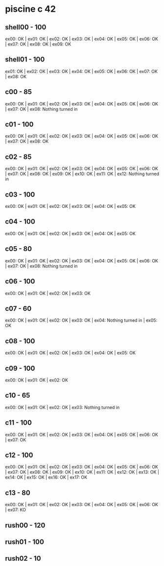 # piscine c 42

## shell00 - 100
ex00: OK | ex01: OK | ex02: OK | ex03: OK | ex04: OK | ex05: OK | ex06: OK | ex07: OK | ex08: OK | ex09: OK

## shell01 - 100
ex01: OK | ex02: OK | ex03: OK | ex04: OK | ex05: OK | ex06: OK | ex07: OK | ex08: OK

## c00 - 85
ex00: OK | ex01: OK | ex02: OK | ex03: OK | ex04: OK | ex05: OK | ex06: OK | ex07: OK | ex08: Nothing turned in

## c01 - 100
ex00: OK | ex01: OK | ex02: OK | ex03: OK | ex04: OK | ex05: OK | ex06: OK | ex07: OK | ex08: OK

## c02 - 85
ex00: OK | ex01: OK | ex02: OK | ex03: OK | ex04: OK | ex05: OK | ex06: OK | ex07: OK | ex08: OK | ex09: OK | ex10: OK | ex11: OK | ex12: Nothing turned in

## c03 - 100
ex00: OK | ex01: OK | ex02: OK | ex03: OK | ex04: OK | ex05: OK

## c04 - 100
ex00: OK | ex01: OK | ex02: OK | ex03: OK | ex04: OK | ex05: OK

## c05 - 80
ex00: OK | ex01: OK | ex02: OK | ex03: OK | ex04: OK | ex05: OK | ex06: OK | ex07: OK | ex08: Nothing turned in

## c06 - 100
ex00: OK | ex01: OK | ex02: OK | ex03: OK

## c07 - 60
ex00: OK | ex01: OK | ex02: OK | ex03: OK | ex04: Nothing turned in | ex05: OK

## c08 - 100
ex00: OK | ex01: OK | ex02: OK | ex03: OK | ex04: OK | ex05: OK

## c09 - 100
ex00: OK | ex01: OK | ex02: OK

## c10 - 65
ex00: OK | ex01: OK | ex02: OK | ex03: Nothing turned in

## c11 - 100
ex00: OK | ex01: OK | ex02: OK | ex03: OK | ex04: OK | ex05: OK | ex06: OK | ex07: OK

## c12 - 100
ex00: OK | ex01: OK | ex02: OK | ex03: OK | ex04: OK | ex05: OK | ex06: OK | ex07: OK | ex08: OK | ex09: OK | ex10: OK | ex11: OK | ex12: OK | ex13: OK | ex14: OK | ex15: OK | ex16: OK | ex17: OK

## c13 - 80
ex00: OK | ex01: OK | ex02: OK | ex03: OK | ex04: OK | ex05: OK | ex06: OK | ex07: KO

## rush00 - 120

## rush01 - 100

## rush02 - 10

